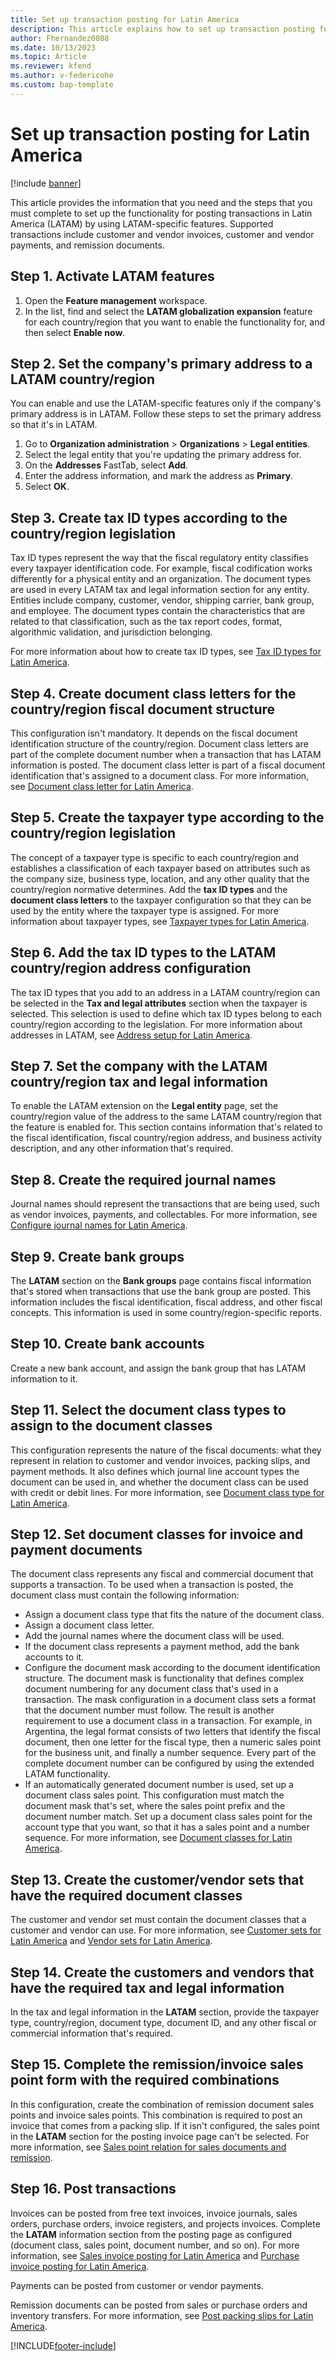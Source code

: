 ```yaml
---
title: Set up transaction posting for Latin America
description: This article explains how to set up transaction posting for Latin America (LATAM). 
author: Fhernandez0088
ms.date: 10/13/2023
ms.topic: Article
ms.reviewer: kfend
ms.author: v-federicohe 
ms.custom: bap-template
---
```


# Set up transaction posting for Latin America 

[!include [banner](../../includes/banner.md)]

This article provides the information that you need and the steps that you must complete to set up the functionality for posting transactions in Latin America (LATAM) by using LATAM-specific features. Supported transactions include customer and vendor invoices, customer and vendor payments, and remission documents.

## Step 1. Activate LATAM features

1. Open the **Feature management** workspace.
2. In the list, find and select the **LATAM globalization expansion** feature for each country/region that you want to enable the functionality for, and then select **Enable now**. 

## Step 2. Set the company's primary address to a LATAM country/region

You can enable and use the LATAM-specific features only if the company's primary address is in LATAM. Follow these steps to set the primary address so that it's in LATAM.

1. Go to **Organization administration** \> **Organizations** \> **Legal entities**.
2. Select the legal entity that you're updating the primary address for.
3. On the **Addresses** FastTab, select **Add**.
4. Enter the address information, and mark the address as **Primary**.
5. Select **OK**.

## Step 3. Create tax ID types according to the country/region legislation

Tax ID types represent the way that the fiscal regulatory entity classifies every taxpayer identification code. For example, fiscal codification works differently for a physical entity and an organization. The document types are used in every LATAM tax and legal information section for any entity. Entities include company, customer, vendor, shipping carrier, bank group, and employee. The document types contain the characteristics that are related to that classification, such as the tax report codes, format, algorithmic validation, and jurisdiction belonging. 

For more information about how to create tax ID types, see [Tax ID types for Latin America](ltm-core-tax-id-type.md).

## Step 4. Create document class letters for the country/region fiscal document structure

This configuration isn't mandatory. It depends on the fiscal document identification structure of the country/region. Document class letters are part of the complete document number when a transaction that has LATAM information is posted. The document class letter is part of a fiscal document identification that's assigned to a document class. For more information, see [Document class letter for Latin America](ltm-core-document-class-letter.md). 

## Step 5. Create the taxpayer type according to the country/region legislation

The concept of a taxpayer type is specific to each country/region and establishes a classification of each taxpayer based on attributes such as the company size, business type, location, and any other quality that the country/region normative determines. Add the **tax ID types** and the **document class letters** to the taxpayer configuration so that they can be used by the entity where the taxpayer type is assigned. For more information about taxpayer types, see [Taxpayer types for Latin America](ltm-core-taxpayer-type.md).

## Step 6. Add the tax ID types to the LATAM country/region address configuration

The tax ID types that you add to an address in a LATAM country/region can be selected in the **Tax and legal attributes** section when the taxpayer is selected. This selection is used to define which tax ID types belong to each country/region according to the legislation. For more information about addresses in LATAM, see [Address setup for Latin America](ltm-core-address-setup.md).

## Step 7. Set the company with the LATAM country/region tax and legal information

To enable the LATAM extension on the **Legal entity** page, set the country/region value of the address to the same LATAM country/region that the feature is enabled for. This section contains information that's related to the fiscal identification, fiscal country/region address, and business activity description, and any other information that's required.

## Step 8. Create the required journal names

Journal names should represent the transactions that are being used, such as vendor invoices, payments, and collectables. For more information, see [Configure journal names for Latin America](ltm-core-journal-name-configuration.md).

## Step 9. Create bank groups

The **LATAM** section on the **Bank groups** page contains fiscal information that's stored when transactions that use the bank group are posted. This information includes the fiscal identification, fiscal address, and other fiscal concepts. This information is used in some country/region-specific reports.

## Step 10. Create bank accounts

Create a new bank account, and assign the bank group that has LATAM information to it.

## Step 11. Select the document class types to assign to the document classes

This configuration represents the nature of the fiscal documents: what they represent in relation to customer and vendor invoices, packing slips, and payment methods. It also defines which journal line account types the document can be used in, and whether the document class can be used with credit or debit lines. For more information, see [Document class type for Latin America](ltm-core-document-class-type.md).

## Step 12. Set document classes for invoice and payment documents

The document class represents any fiscal and commercial document that supports a transaction. To be used when a transaction is posted, the document class must contain the following information:

- Assign a document class type that fits the nature of the document class.
- Assign a document class letter.
- Add the journal names where the document class will be used.
- If the document class represents a payment method, add the bank accounts to it.
- Configure the document mask according to the document identification structure. The document mask is functionality that defines complex document numbering for any document class that's used in a transaction. The mask configuration in a document class sets a format that the document number must follow. The result is another requirement to use a document class in a transaction. For example, in Argentina, the legal format consists of two letters that identify the fiscal document, then one letter for the fiscal type, then a numeric sales point for the business unit, and finally a number sequence. Every part of the complete document number can be configured by using the extended LATAM functionality.
- If an automatically generated document number is used, set up a document class sales point. This configuration must match the document mask that's set, where the sales point prefix and the document number match. Set up a document class sales point for the account type that you want, so that it has a sales point and a number sequence. For more information, see [Document classes for Latin America](ltm-core-document-class.md).

## Step 13. Create the customer/vendor sets that have the required document classes

The customer and vendor set must contain the document classes that a customer and vendor can use. For more information, see [Customer sets for Latin America](ltm-core-customers-set.md) and [Vendor sets for Latin America](ltm-core-vendors-set.md).

## Step 14. Create the customers and vendors that have the required tax and legal information

In the tax and legal information in the **LATAM** section, provide the taxpayer type, country/region, document type, document ID, and any other fiscal or commercial information that's required.

## Step 15. Complete the remission/invoice sales point form with the required combinations

In this configuration, create the combination of remission document sales points and invoice sales points. This combination is required to post an invoice that comes from a packing slip. If it isn't configured, the sales point in the **LATAM** section for the posting invoice page can't be selected. For more information, see [Sales point relation for sales documents and remission](ltm-core-point-relation.md).

## Step 16. Post transactions

Invoices can be posted from free text invoices, invoice journals, sales orders, purchase orders, invoice registers, and projects invoices. Complete the **LATAM** information section from the posting page as configured (document class, sales point, document number, and so on). For more information, see [Sales invoice posting for Latin America](ltm-core-sales-invoice-posting-latam.md) and [Purchase invoice posting for Latin America](ltm-core-purchase-invoice-posting.md).

Payments can be posted from customer or vendor payments.

Remission documents can be posted from sales or purchase orders and inventory transfers. For more information, see [Post packing slips for Latin America](ltm-core-packing-slip-posting.md).

[!INCLUDE[footer-include](../../../includes/footer-banner.md)]
